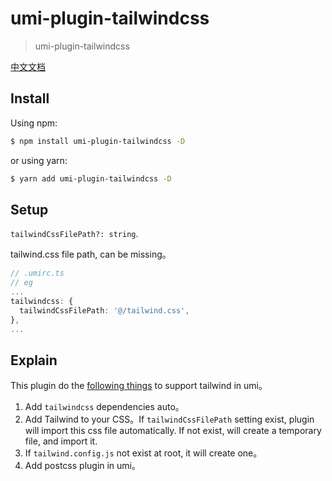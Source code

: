 # umi-plugin-tailwindcss

> umi-plugin-tailwindcss

[中文文档](https://github.com/dewfall123/umi-plugin-tailwindcss/blob/master/README.CN.md)

## Install

Using npm:

```bash
$ npm install umi-plugin-tailwindcss -D
```

or using yarn:

```bash
$ yarn add umi-plugin-tailwindcss -D
```

## Setup

`tailwindCssFilePath?: string`.

tailwind.css file path, can be missing。

```ts
// .umirc.ts
// eg
...
tailwindcss: {
  tailwindCssFilePath: '@/tailwind.css',
},
...
```

## Explain

This plugin do the [following things](https://tailwindcss.com/docs/installation) to support tailwind in umi。

1. Add `tailwindcss` dependencies auto。
2. Add Tailwind to your CSS。If `tailwindCssFilePath` setting exist, plugin will import this css file automatically. If not exist, will create a temporary file, and import it.
3. If `tailwind.config.js` not exist at root, it will create one。
4. Add postcss plugin in umi。
